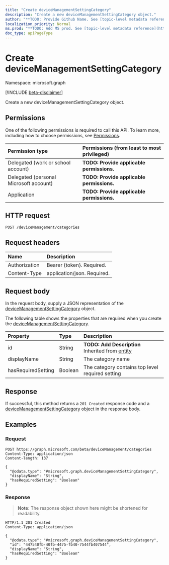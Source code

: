 ```yaml
---
title: "Create deviceManagementSettingCategory"
description: "Create a new deviceManagementSettingCategory object."
author: "**TODO: Provide Github Name. See [topic-level metadata reference](https://msgo.azurewebsites.net/add/document/guidelines/metadata.html#topic-level-metadata)**"
localization_priority: Normal
ms.prod: "**TODO: Add MS prod. See [topic-level metadata reference](https://msgo.azurewebsites.net/add/document/guidelines/metadata.html#topic-level-metadata)**"
doc_type: apiPageType
---
```


# Create deviceManagementSettingCategory
Namespace: microsoft.graph

[!INCLUDE [beta-disclaimer](../../includes/beta-disclaimer.md)]

Create a new deviceManagementSettingCategory object.

## Permissions
One of the following permissions is required to call this API. To learn more, including how to choose permissions, see [Permissions](/graph/permissions-reference).

|Permission type|Permissions (from least to most privileged)|
|:---|:---|
|Delegated (work or school account)|**TODO: Provide applicable permissions.**|
|Delegated (personal Microsoft account)|**TODO: Provide applicable permissions.**|
|Application|**TODO: Provide applicable permissions.**|

## HTTP request

<!-- {
  "blockType": "ignored"
}
-->
``` http
POST /deviceManagement/categories
```

## Request headers
|Name|Description|
|:---|:---|
|Authorization|Bearer {token}. Required.|
|Content-Type|application/json. Required.|

## Request body
In the request body, supply a JSON representation of the [deviceManagementSettingCategory](../resources/devicemanagementsettingcategory.md) object.

The following table shows the properties that are required when you create the [deviceManagementSettingCategory](../resources/devicemanagementsettingcategory.md).

|Property|Type|Description|
|:---|:---|:---|
|id|String|**TODO: Add Description** Inherited from [entity](../resources/entity.md)|
|displayName|String|The category name|
|hasRequiredSetting|Boolean|The category contains top level required setting|



## Response

If successful, this method returns a `201 Created` response code and a [deviceManagementSettingCategory](../resources/devicemanagementsettingcategory.md) object in the response body.

## Examples

### Request
<!-- {
  "blockType": "request",
  "name": "create_devicemanagementsettingcategory_from_"
}
-->
``` http
POST https://graph.microsoft.com/beta/deviceManagement/categories
Content-Type: application/json
Content-length: 137

{
  "@odata.type": "#microsoft.graph.deviceManagementSettingCategory",
  "displayName": "String",
  "hasRequiredSetting": "Boolean"
}
```


### Response
>**Note:** The response object shown here might be shortened for readability.
<!-- {
  "blockType": "response",
  "truncated": true,
  "@odata.type": "microsoft.graph.deviceManagementSettingCategory"
}
-->
``` http
HTTP/1.1 201 Created
Content-Type: application/json

{
  "@odata.type": "#microsoft.graph.deviceManagementSettingCategory",
  "id": "447540fb-40fb-4475-fb40-7544fb407544",
  "displayName": "String",
  "hasRequiredSetting": "Boolean"
}
```

